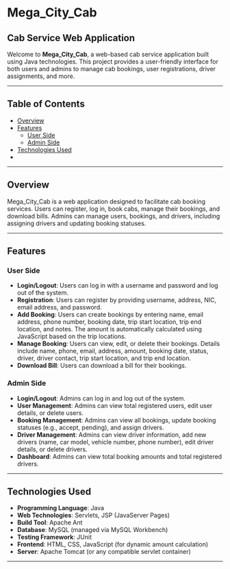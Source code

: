 # Mega_City_Cab

## Cab Service Web Application

Welcome to **Mega_City_Cab**, a web-based cab service application built using Java technologies. This project provides a user-friendly interface for both users and admins to manage cab bookings, user registrations, driver assignments, and more.

---

## Table of Contents
- [Overview](#overview)
- [Features](#features)
  - [User Side](#user-side)
  - [Admin Side](#admin-side)
- [Technologies Used](#technologies-used)
-

---

## Overview
Mega_City_Cab is a web application designed to facilitate cab booking services. Users can register, log in, book cabs, manage their bookings, and download bills. Admins can manage users, bookings, and drivers, including assigning drivers and updating booking statuses.

---

## Features

### User Side
- **Login/Logout**: Users can log in with a username and password and log out of the system.
- **Registration**: Users can register by providing username, address, NIC, email address, and password.
- **Add Booking**: Users can create bookings by entering name, email address, phone number, booking date, trip start location, trip end location, and notes. The amount is automatically calculated using JavaScript based on the trip locations.
- **Manage Booking**: Users can view, edit, or delete their bookings. Details include name, phone, email, address, amount, booking date, status, driver, driver contact, trip start location, and trip end location.
- **Download Bill**: Users can download a bill for their bookings.

### Admin Side
- **Login/Logout**: Admins can log in and log out of the system.
- **User Management**: Admins can view total registered users, edit user details, or delete users.
- **Booking Management**: Admins can view all bookings, update booking statuses (e.g., accept, pending), and assign drivers.
- **Driver Management**: Admins can view driver information, add new drivers (name, car model, vehicle number, phone number), edit driver details, or delete drivers.
- **Dashboard**: Admins can view total booking amounts and total registered drivers.

---

## Technologies Used
- **Programming Language**: Java
- **Web Technologies**: Servlets, JSP (JavaServer Pages)
- **Build Tool**: Apache Ant
- **Database**: MySQL (managed via MySQL Workbench)
- **Testing Framework**: JUnit
- **Frontend**: HTML, CSS, JavaScript (for dynamic amount calculation)
- **Server**: Apache Tomcat (or any compatible servlet container)

---

